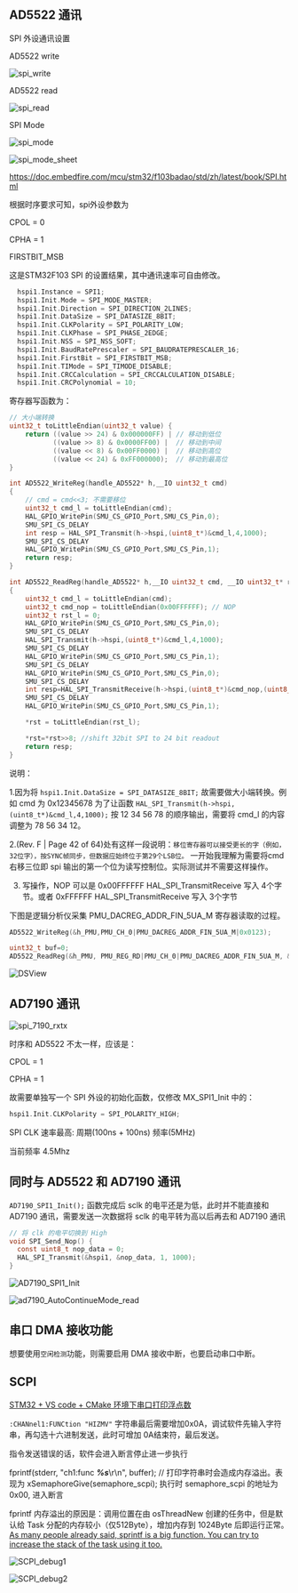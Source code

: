## AD5522 通讯

SPI 外设通讯设置

AD5522 write

![spi_write](img/spi_write.png)

AD5522 read

![spi_read](img/spi_read.png)

SPI Mode

![spi_mode](img/spi_mode.png)

![spi_mode_sheet](img/spi_mode_sheet.png)

https://doc.embedfire.com/mcu/stm32/f103badao/std/zh/latest/book/SPI.html

根据时序要求可知，spi外设参数为

CPOL = 0

CPHA = 1

FIRSTBIT_MSB


这是STM32F103 SPI 的设置结果，其中通讯速率可自由修改。

```cpp
  hspi1.Instance = SPI1;
  hspi1.Init.Mode = SPI_MODE_MASTER;
  hspi1.Init.Direction = SPI_DIRECTION_2LINES;
  hspi1.Init.DataSize = SPI_DATASIZE_8BIT;
  hspi1.Init.CLKPolarity = SPI_POLARITY_LOW;
  hspi1.Init.CLKPhase = SPI_PHASE_2EDGE;
  hspi1.Init.NSS = SPI_NSS_SOFT;
  hspi1.Init.BaudRatePrescaler = SPI_BAUDRATEPRESCALER_16;
  hspi1.Init.FirstBit = SPI_FIRSTBIT_MSB;
  hspi1.Init.TIMode = SPI_TIMODE_DISABLE;
  hspi1.Init.CRCCalculation = SPI_CRCCALCULATION_DISABLE;
  hspi1.Init.CRCPolynomial = 10;
```

寄存器写函数为：

```cpp
// 大小端转换
uint32_t toLittleEndian(uint32_t value) {
    return ((value >> 24) & 0x000000FF) | // 移动到低位
           ((value >> 8) & 0x0000FF00) |  // 移动到中间
           ((value << 8) & 0x00FF0000) |  // 移动到高位
           ((value << 24) & 0xFF000000);  // 移动到最高位
}

int AD5522_WriteReg(handle_AD5522* h,__IO uint32_t cmd)
{
	// cmd = cmd<<3; 不需要移位
	uint32_t cmd_l = toLittleEndian(cmd);
	HAL_GPIO_WritePin(SMU_CS_GPIO_Port,SMU_CS_Pin,0);
	SMU_SPI_CS_DELAY
	int resp = HAL_SPI_Transmit(h->hspi,(uint8_t*)&cmd_l,4,1000);
	SMU_SPI_CS_DELAY
	HAL_GPIO_WritePin(SMU_CS_GPIO_Port,SMU_CS_Pin,1);
	return resp;
}

int AD5522_ReadReg(handle_AD5522* h,__IO uint32_t cmd, __IO uint32_t* rst)
{
	uint32_t cmd_l = toLittleEndian(cmd);
	uint32_t cmd_nop = toLittleEndian(0x00FFFFFF); // NOP
	uint32_t rst_l = 0;
	HAL_GPIO_WritePin(SMU_CS_GPIO_Port,SMU_CS_Pin,0);
	SMU_SPI_CS_DELAY
	HAL_SPI_Transmit(h->hspi,(uint8_t*)&cmd_l,4,1000);
	SMU_SPI_CS_DELAY
	HAL_GPIO_WritePin(SMU_CS_GPIO_Port,SMU_CS_Pin,1);
	SMU_SPI_CS_DELAY
	HAL_GPIO_WritePin(SMU_CS_GPIO_Port,SMU_CS_Pin,0);
	SMU_SPI_CS_DELAY
	int resp=HAL_SPI_TransmitReceive(h->hspi,(uint8_t*)&cmd_nop,(uint8_t*)&rst_l,4,1000);
	SMU_SPI_CS_DELAY
	HAL_GPIO_WritePin(SMU_CS_GPIO_Port,SMU_CS_Pin,1);

	*rst = toLittleEndian(rst_l);

	*rst=*rst>>8; //shift 32bit SPI to 24 bit readout
	return resp;
}
```

说明：

1.因为将 `hspi1.Init.DataSize = SPI_DATASIZE_8BIT;` 故需要做大小端转换。例如 cmd 为 0x12345678 为了让函数 `HAL_SPI_Transmit(h->hspi,(uint8_t*)&cmd_l,4,1000);` 按 12 34 56 78 的顺序输出，需要将 cmd_l 的内容调整为 78 56 34 12。

2.(Rev. F | Page 42 of 64)处有这样一段说明：`移位寄存器可以接受更长的字（例如，32位字），按SYNC帧同步，但数据应始终位于第29个LSB位。` 一开始我理解为需要将cmd右移三位即 spi 输出的第一个位为读写控制位。实际测试并不需要这样操作。

3. 写操作，NOP 可以是 0x00FFFFFF HAL_SPI_TransmitReceive 写入 4个字节。或者 0xFFFFFF HAL_SPI_TransmitReceive 写入 3个字节


下图是逻辑分析仪采集 PMU_DACREG_ADDR_FIN_5UA_M 寄存器读取的过程。

```cpp
AD5522_WriteReg(&h_PMU,PMU_CH_0|PMU_DACREG_ADDR_FIN_5UA_M|0x0123);

uint32_t buf=0;
AD5522_ReadReg(&h_PMU, PMU_REG_RD|PMU_CH_0|PMU_DACREG_ADDR_FIN_5UA_M, &buf);
```

![DSView](img/dsview.png)


## AD7190 通讯

![spi_7190_rxtx](img/spi_7190_rxtx.png)

时序和 AD5522 不太一样，应该是：

CPOL = 1

CPHA = 1

故需要单独写一个 SPI 外设的初始化函数，仅修改 MX_SPI1_Init 中的：

```c
hspi1.Init.CLKPolarity = SPI_POLARITY_HIGH;
```

SPI CLK 速率最高: 周期(100ns + 100ns) 频率(5MHz)

当前频率 4.5Mhz

## 同时与 AD5522 和 AD7190 通讯

`AD7190_SPI1_Init();` 函数完成后 sclk 的电平还是为低，此时并不能直接和 AD7190 通讯，需要发送一次数据将 sclk 的电平转为高以后再去和 AD7190 通讯

```c
// 将 clk 的电平切换到 High
void SPI_Send_Nop() {
  const uint8_t nop_data = 0;
  HAL_SPI_Transmit(&hspi1, &nop_data, 1, 1000);
}
```
![AD7190_SPI1_Init](img/AD7190_SPI1_Init.png)

![ad7190_AutoContinueMode_read](img/ad7190_AutoContinueMode_read.png)

## 串口 DMA 接收功能

想要使用`空闲检测`功能，则需要启用 DMA 接收中断，也要启动串口中断。

## SCPI

[STM32 + VS code + CMake 环境下串口打印浮点数](https://zhuanlan.zhihu.com/p/696691495)

`:CHANnel1:FUNCtion "HIZMV"`  字符串最后需要增加0x0A，调试软件先输入字符串，再勾选十六进制发送，此时可增加 0A结束符，最后发送。

指令发送错误的话，软件会进入断言停止进一步执行

fprintf(stderr, "ch1:func ***%s***\r\n", buffer);  // 打印字符串时会造成内存溢出。表现为 xSemaphoreGive(semaphore_scpi); 执行时 semaphore_scpi 的地址为 0x00, 进入断言

fprintf 内存溢出的原因是：调用位置在由 osThreadNew 创建的任务中，但是默认给 Task 分配的内存较小（仅512Byte），增加内存到 1024Byte 后即运行正常。 [As many people already said, sprintf is a big function. You can try to increase the stack of the task using it too. ](https://www.reddit.com/r/embedded/comments/f00iee/how_to_fix_a_sprintfcaused_hard_fault_on_stm32)


![SCPI_debug1](img/SCPI_debug1.png)

![SCPI_debug2](img/SCPI_debug2.png)